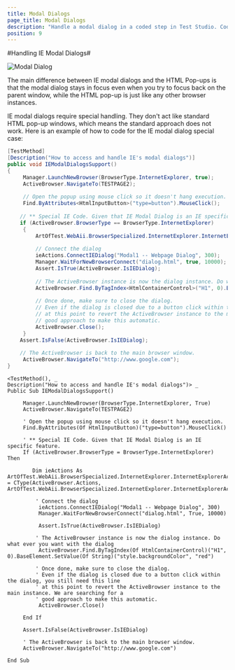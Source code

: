 ```yaml
---
title: Modal Dialogs
page_title: Modal Dialogs
description: "Handle a modal dialog in a coded step in Test Studio. Coded test to handle modal dialogs in Test Studio. Test Studio Testing Framework Download Modal Dialog handling.."
position: 9
---
```

#Handling IE Modal Dialogs#

![Modal Dialog][1]

The main difference between IE modal dialogs and the HTML Pop-ups is that the modal dialog stays in focus even when you try to focus back on the parent window, while the HTML pop-up is just like any other browser instances.
 
IE modal dialogs require special handling. They don't act like standard HTML pop-up windows, which means the standard approach does not work. Here is an example of how to code for the IE modal dialog special case:

```C#
[TestMethod]
[Description("How to access and handle IE's modal dialogs")]
public void IEModalDialogsSupport()
{
     Manager.LaunchNewBrowser(BrowserType.InternetExplorer, true);
     ActiveBrowser.NavigateTo(TESTPAGE2);
  
     // Open the popup using mouse click so it doesn't hang execution.
     Find.ByAttributes<HtmlInputButton>("type=button").MouseClick();
  
    // ** Special IE Code. Given that IE Modal Dialog is an IE specific feature.
    if (ActiveBrowser.BrowserType == BrowserType.InternetExplorer)
     {
         ArtOfTest.WebAii.BrowserSpecialized.InternetExplorer.InternetExplorerActions ieActions = (ArtOfTest.WebAii.BrowserSpecialized.InternetExplorer.InternetExplorerActions)ActiveBrowser.Actions;
  
         // Connect the dialog
         ieActions.ConnectIEDialog("Modal1 -- Webpage Dialog", 300);
         Manager.WaitForNewBrowserConnect("dialog.html", true, 10000);
         Assert.IsTrue(ActiveBrowser.IsIEDialog);
  
         // The ActiveBrowser instance is now the dialog instance. Do what ever you want with the dialog
         ActiveBrowser.Find.ByTagIndex<HtmlContainerControl>("H1", 0).BaseElement.SetValue<string>("style.backgroundColor", "red");
  
         // Once done, make sure to close the dialog. 
         // Even if the dialog is closed due to a button click within the dialog, you still need this line
         // at this point to revert the ActiveBrowser instance to the main instance. We are searching for a
         // good approach to make this automatic.
         ActiveBrowser.Close();
     }
    Assert.IsFalse(ActiveBrowser.IsIEDialog);
  
    // The ActiveBrowser is back to the main browser window.
     ActiveBrowser.NavigateTo("http://www.google.com");
}
```
```VB
<TestMethod(), _
Description("How to access and handle IE's modal dialogs")> _
Public Sub IEModalDialogsSupport()
  
     Manager.LaunchNewBrowser(BrowserType.InternetExplorer, True)
     ActiveBrowser.NavigateTo(TESTPAGE2)
  
     ' Open the popup using mouse click so it doesn't hang execution.
     Find.ByAttributes(Of HtmlInputButton)("type=button").MouseClick()
  
     ' ** Special IE Code. Given that IE Modal Dialog is an IE specific feature.
     If (ActiveBrowser.BrowserType = BrowserType.InternetExplorer) Then
  
        Dim ieActions As ArtOfTest.WebAii.BrowserSpecialized.InternetExplorer.InternetExplorerActions = CType(ActiveBrowser.Actions, ArtOfTest.WebAii.BrowserSpecialized.InternetExplorer.InternetExplorerActions)
  
         ' Connect the dialog
          ieActions.ConnectIEDialog("Modal1 -- Webpage Dialog", 300)
          Manager.WaitForNewBrowserConnect("dialog.html", True, 10000)
  
          Assert.IsTrue(ActiveBrowser.IsIEDialog)
  
         ' The ActiveBrowser instance is now the dialog instance. Do what ever you want with the dialog
          ActiveBrowser.Find.ByTagIndex(Of HtmlContainerControl)("H1", 0).BaseElement.SetValue(Of String)("style.backgroundColor", "red")
  
         ' Once done, make sure to close the dialog. 
         ' Even if the dialog is closed due to a button click within the dialog, you still need this line
         ' at this point to revert the ActiveBrowser instance to the main instance. We are searching for a
         ' good approach to make this automatic.
          ActiveBrowser.Close()
  
     End If
  
     Assert.IsFalse(ActiveBrowser.IsIEDialog)
  
     ' The ActiveBrowser is back to the main browser window.
     ActiveBrowser.NavigateTo("http://www.google.com")
  
End Sub
```

[1]: /img/testing-framework/write-tests-in-code/advanced-topics-wtc/html-popups-and-dialogs-wtc/modal-dialogs/fig1.png


